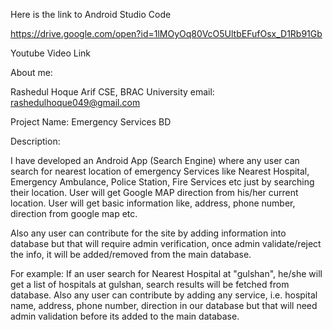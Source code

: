 Here is the link to Android Studio Code

https://drive.google.com/open?id=1lMOyOq80VcO5UltbEFufOsx_D1Rb91Gb

Youtube Video Link


About me: 

Rashedul Hoque Arif
CSE, BRAC University
email: rashedulhoque049@gmail.com

Project Name: Emergency Services BD

Description:

I have developed an Android App (Search Engine) where any user can search for nearest location of emergency Services 
like Nearest Hospital, Emergency Ambulance, Police Station, Fire Services etc just by searching their location. User will get Google MAP
direction from his/her current location. 
User will get basic information like, address, phone number, direction from google map etc. 

Also any user can contribute for the site by adding information into database but that will require admin verification, 
once admin validate/reject the info, it will be added/removed from the main database.

For example: If an user search for  Nearest Hospital at "gulshan", he/she will get a list of hospitals at gulshan,
search results will be fetched from database. Also any user can contribute by adding any service, i.e. hospital name, address, 
phone number, direction in our database but that will need admin validation before its added to the main database.
